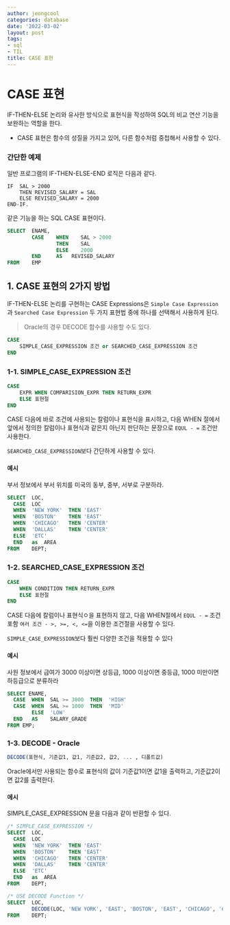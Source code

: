 ```yaml
---
author: jeongcool
categories: database
date: '2022-03-02'
layout: post
tags:
- sql
- TIL
title: CASE 표현
---
```


# CASE 표현
IF-THEN-ELSE 논리와 유사한 방식으로 표현식을 작성하여 SQL의 비교 연산 기능을 보완하는 역할을 한다.
- CASE 표현은 함수의 성질을 가지고 있어, 다른 함수처럼 중첩해서 사용할 수 있다.

### 간단한 예제
일반 프로그램의 IF-THEN-ELSE-END 로직은 다음과 같다.
```
IF  SAL > 2000
    THEN REVISED_SALARY = SAL
    ELSE REVISED_SALARY = 2000
END-IF.
```
같은 기능을 하는 SQL CASE 표현이다.
```sql
SELECT  ENAME,
        CASE    WHEN    SAL > 2000
                THEN    SAL
                ELSE    2000
        END     AS   REVISED_SALARY
FROM    EMP
```

## 1. CASE 표현의 2가지 방법
IF-THEN-ELSE 논리를 구현하는 CASE Expressions은 `Simple Case Expression`과 `Searched Case Expression` 두 가지 표현법 중에 하나를 선택해서 사용하게 된다.
> Oracle의 경우 DECODE 함수를 사용할 수도 있다.
```sql
CASE
    SIMPLE_CASE_EXPRESSION 조건 or SEARCHED_CASE_EXPRESSION 조건
END
```

### 1-1. SIMPLE_CASE_EXPRESSION 조건
```sql
CASE
    EXPR WHEN COMPARISION_EXPR THEN RETURN_EXPR
    ELSE 표현절
END
```
CASE 다음에 바로 조건에 사용되는 칼럼이나 표현식을 표시하고, 다음 WHEN 절에서 앞에서 정의한 칼럼이나 표현식과 같은지 아닌지 판단하는 문장으로 `EQUL - =` 조건만 사용한다.

`SEARCHED_CASE_EXPRESSION`보다 간단하게 사용할 수 있다.

#### 예시
부서 정보에서 부서 위치를 미국의 동부, 중부, 서부로 구분하라.
```sql
SELECT  LOC,
  CASE  LOC
  WHEN  'NEW YORK'  THEN 'EAST'
  WHEN  'BOSTON'    THEN 'EAST'
  WHEN  'CHICAGO'   THEN 'CENTER'
  WHEN  'DALLAS'    THEN 'CENTER'
  ELSE  'ETC'
  END   as  AREA
FROM    DEPT;
```

### 1-2. SEARCHED_CASE_EXPRESSION 조건
```sql
CASE
    WHEN CONDITION THEN RETURN_EXPR
    ELSE 표현절
END
```
CASE 다음에 칼럼이나 표현식ㅇ을 표현하지 않고, 다음 WHEN절에서 `EQUL - =` 조건 포함 `여러 조건 - >, >=, <, <=`을 이용한 조건절을 사용할 수 있다.

`SIMPLE_CASE_EXPRESSION`보다 훨씬 다양한 조건을 적용할 수 있다

#### 예시
사원 정보에서 급여가 3000 이상이면 상등급, 1000 이상이면 중등급, 1000 미만이면 하등급으로 분류하라
```SQL
SELECT ENAME,
  CASE  WHEN  SAL >= 3000  THEN  'HIGH'
  CASE  WHEN  SAL >= 1000  THEN  'MID'
        ELSE  'LOW'
  END   AS    SALARY_GRADE
FROM EMP;
```

### 1-3. DECODE - Oracle
```SQL
DECODE(표현식, 기준값1, 값1, 기준값2, 값2, ... , 디폴트값)
```
Oracle에서만 사용되는 함수로 표현식의 값이 기준값1이면 값1을 출력하고, 기준값2이면 값2를 출력한다.  


#### 에시
SIMPLE_CASE_EXPRESSION 문을 다음과 같이 반환할 수 있다.

```sql
/* SIMPLE_CASE_EXPRESSION */
SELECT  LOC,
  CASE  LOC
  WHEN  'NEW YORK'  THEN 'EAST'
  WHEN  'BOSTON'    THEN 'EAST'
  WHEN  'CHICAGO'   THEN 'CENTER'
  WHEN  'DALLAS'    THEN 'CENTER'
  ELSE  'ETC'
  END   as  AREA
FROM    DEPT;

/* USE DECODE Function */
SELECT  LOC,
        DECODE(LOC, 'NEW YORK', 'EAST', 'BOSTON', 'EAST', 'CHICAGO', 'CENTER', 'DALLAS', 'CENTER', 'ETC') as AREA
FROM    DEPT;
```